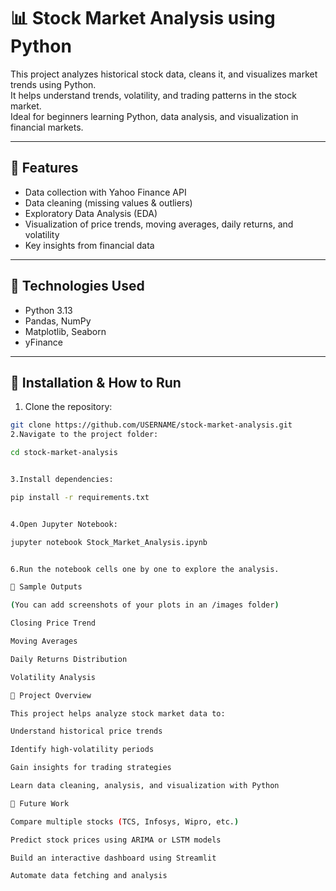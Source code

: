 # 📊 Stock Market Analysis using Python

This project analyzes historical stock data, cleans it, and visualizes market trends using Python.  
It helps understand trends, volatility, and trading patterns in the stock market.  
Ideal for beginners learning Python, data analysis, and visualization in financial markets.

---

## 🔹 Features
- Data collection with Yahoo Finance API
- Data cleaning (missing values & outliers)
- Exploratory Data Analysis (EDA)
- Visualization of price trends, moving averages, daily returns, and volatility
- Key insights from financial data

---

## 🔹 Technologies Used
- Python 3.13
- Pandas, NumPy
- Matplotlib, Seaborn
- yFinance

---

## 🔹 Installation & How to Run
1. Clone the repository:
```bash
git clone https://github.com/USERNAME/stock-market-analysis.git
2.Navigate to the project folder:

cd stock-market-analysis


3.Install dependencies:

pip install -r requirements.txt


4.Open Jupyter Notebook:

jupyter notebook Stock_Market_Analysis.ipynb


6.Run the notebook cells one by one to explore the analysis.

🔹 Sample Outputs

(You can add screenshots of your plots in an /images folder)

Closing Price Trend

Moving Averages

Daily Returns Distribution

Volatility Analysis

🔹 Project Overview

This project helps analyze stock market data to:

Understand historical price trends

Identify high-volatility periods

Gain insights for trading strategies

Learn data cleaning, analysis, and visualization with Python

🔹 Future Work

Compare multiple stocks (TCS, Infosys, Wipro, etc.)

Predict stock prices using ARIMA or LSTM models

Build an interactive dashboard using Streamlit

Automate data fetching and analysis
